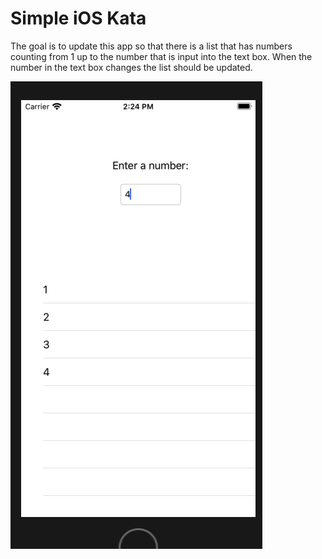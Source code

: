 # Simple iOS Kata

The goal is to update this app so that there is a list that has numbers counting from 1 up to the number that is input into the text box. When the number in the text box changes the list should be updated.  

![Screenshot](NumberKataScreenshot.png)
